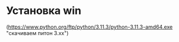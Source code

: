 # Установка win
(https://www.python.org/ftp/python/3.11.3/python-3.11.3-amd64.exe "скачиваем питон 3.хх")

